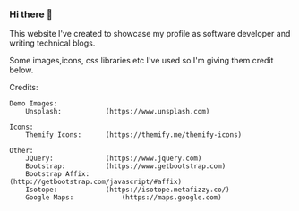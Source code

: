 ### Hi there 👋

This website I've created to showcase my profile as software developer and writing technical blogs.

Some images,icons, css libraries etc I've used so I'm giving them credit below.

Credits:

    Demo Images:
        Unsplash:       	(https://www.unsplash.com)

    Icons:
		Themify Icons: 		(https://themify.me/themify-icons)

	Other:
		JQuery: 			(https://www.jquery.com)
		Bootstrap: 			(https://www.getbootstrap.com)
		Bootstrap Affix: 		(http://getbootstrap.com/javascript/#affix)  
		Isotope: 			(https://isotope.metafizzy.co/) 
		Google Maps: 			(https://maps.google.com)
<!--
**iamvisshu/iamvisshu** is a ✨ _special_ ✨ repository because its `README.md` (this file) appears on your GitHub profile.

Here are some ideas to get you started:

- 🔭 I’m currently working on ...
- 🌱 I’m currently learning ...
- 👯 I’m looking to collaborate on ...
- 🤔 I’m looking for help with ...
- 💬 Ask me about ...
- 📫 How to reach me: ...
- 😄 Pronouns: ...
- ⚡ Fun fact: ...
-->
